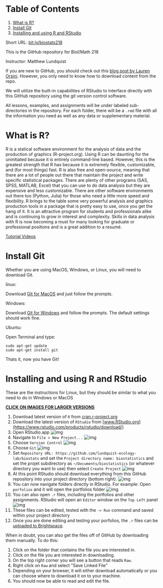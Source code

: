 # Table of Contents

1.  [What is R?](#org88bf26b)
2.  [Install Git](#org6dff171)
3.  [Installing and using  R and RStudio](#org73ab150)

Short URL: [bit.ly/biostats218](http://bit.ly/biostats218)

This is the GitHub repository for Biol/Math 218

Instructor: Matthew Lundquist

If you are new to GitHub, you should check out this 
[blog post by Lauren Orsini](http://readwrite.com/2013/09/30/understanding-github-a-journey-for-beginners-part-1).
However, you only need to know how to download content from the
repo.

We will utilize the built-in capabilities of RStudio to interface directly with this
GitHub repository using the git version control software.

All lessons, examples, and assignments will be under labeled
sub-directories in the repository. For each folder, there will be
a `.rmd` file with all the information you need as well as any data or
supplementary material.


<a id="org88bf26b"></a>

# What is R?

R is a statical software environment for the analysis of data and the
production of graphics (R-project.org). Using R can be daunting for
the uninitiated because it is entirely command-line based. However, 
this is the greatest strength that R has because 
it is extremely flexible, customizable, and (for most things) fast. R
is also free and open-source, meaning that there are a lot of 
people out there that maintain the project and write 
specific statistical packages. There are plenty of other programs
(SAS, SPSS, MATLAB, Excel) that you can use to do data 
analysis but they are expensive and less customizable. 
There are other software environments out there too (Python, Julia)
for those who need a little more speed and flexibility. R brings to the table some very
powerful analysis and graphics production tools in a package that is pretty
easy to use, once you get the hang of it. It is an attractive program for
students and professionals alike and is continuing to grow in interest and
complexity. Skills in data analysis with R is now becoming a must for many looking 
for graduate or professional positions and is a great addition to a
resumé.

 [Tutorial Videos](http://www.lundquistecology.com/videos/r-tutorials)

<a id="org6dff171"></a>

# Install Git

Whether you are using MacOS, Windows, or Linux, you will need to
download Git.

linux:

Download [Git for MacOS](https://git-scm.com/download/mac) and just
follow the prompts.

Windows:

Download [Git for Windows](https://git-scm.com/download/win) and
follow the prompts. The default settings should work fine.

Ubuntu: 

Open Terminal and type:

    sudo apt-get update
    sudo apt-get install git

Thats it, now you have Git!

<a id="org73ab150"></a>

# Installing and using  R and RStudio

These are the instructions for Linux, but they should be similar to
what you need to do in Windows or MacOS

**<ins>CLICK ON IMAGES FOR LARGER VERSIONS</ins>**

1.  Download latest version of `R` from
    [cran.r-project.org](https://cran.r-project.org)
2.  Download the latest version of `RStudio` from 
    [www.RStudio.org](https://www.rstudio.com/products/rstudio/download/)
3.  Open RStudio.app 
    ![img](./screenshots/linux/RStudio.png)
4.  Navigate to `File > New Project...`
    ![img](./screenshots/linux/new_project.png)
5.  Choose `Version Control`
    ![img](./screenshots/linux/choose_vc.png)
6.  Choose `Git`
    ![img](./screenshots/linux/choose_git.png)
7.  Set `Repository URL: https://github.com/lundquist-ecology-lab/biostats`
    and set the `Project directory name: biostatistics` and 
    set the projet subdirectory as `~/Documents/biostatistics` (or whatever directory you want to
    use) then select `Create Project`
    ![img](./screenshots/linux/git_location.png)
8.  At this point RStudio should download everything from this GitHub
    repository into your project directory (bottom right).
    ![img](./screenshots/linux/project_directory.png)
9.  You can now navigate folders directly in
    RStudio. For example: Open `porfolios` and it will open
    the portfolios folder
    ![img](./screenshots/linux/folder_open.png)
10.  You can also open `.r` files, including the portfolios and other assignments. RStudio
    will open an `Editor` window on the `Top Left` panel
    ![img](./screenshots/linux/file_example.png)
11.  These files can be edited, tested with the `-> Run` command and saved within your project directory
12.  Once you are done editing and testing your porfolios, the `.r` files can be [uploaded to Brightspace](https://mmm.brightspace.com/d2l/home/15700).

When in doubt, you can also get the files off of GitHub by downloading them
manually. To do this:

1.  Click on the folder that contains the file you are interested in.
2.  Click on the file you are interested in downloading.
3.  On the top right corner you will see a button that reads `Raw`.
4.  Right click on `Raw` and select "Save Linked File"
5.  Depending on your browser, it will either download automatically or you can choose where to download it on to your machine.
6.  You should now be able to read and edit the file.


